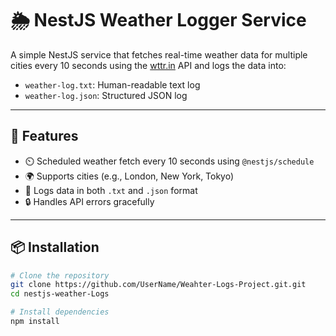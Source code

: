 # 🌦️ NestJS Weather Logger Service

A simple NestJS service that fetches real-time weather data for multiple cities every 10 seconds using the [wttr.in](https://wttr.in) API and logs the data into:

- `weather-log.txt`: Human-readable text log
- `weather-log.json`: Structured JSON log

---

## 🚀 Features

- ⏲️ Scheduled weather fetch every 10 seconds using `@nestjs/schedule`
- 🌍 Supports  cities (e.g., London, New York, Tokyo)
- 📝 Logs data in both `.txt` and `.json` format
- 🔒 Handles API errors gracefully

---

## 📦 Installation

```bash
# Clone the repository
git clone https://github.com/UserName/Weahter-Logs-Project.git.git
cd nestjs-weather-Logs

# Install dependencies
npm install
